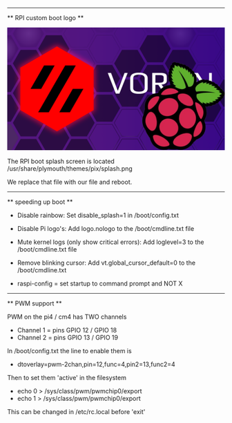 
 --------------------
** RPI custom boot logo **

![RPI Boot logo](raspberry_voron_splash_purple.png)  

The RPI boot splash screen is located /usr/share/plymouth/themes/pix/splash.png

We replace that file with our file and reboot.
 

 
 --------------------
** speeding up boot **

  * Disable rainbow: Set disable_splash=1 in /boot/config.txt

  * Disable Pi logo's: Add logo.nologo to the /boot/cmdline.txt file

  * Mute kernel logs (only show critical errors): Add loglevel=3 to the /boot/cmdline.txt file

  * Remove blinking cursor: Add vt.global_cursor_default=0 to the /boot/cmdline.txt

  * raspi-config = set startup to command prompt and NOT X

 
 
  --------------------
** PWM support **

PWM on the pi4 / cm4 has TWO channels
  * Channel 1 = pins GPIO 12 / GPIO 18
  * Channel 2 = pins GPIO 13 / GPIO 19

In /boot/config.txt the line to enable them is
  * dtoverlay=pwm-2chan,pin=12,func=4,pin2=13,func2=4

Then to set them 'active' in the filesystem 

  * echo 0 > /sys/class/pwm/pwmchip0/export
  * echo 1 > /sys/class/pwm/pwmchip0/export

This can be changed in /etc/rc.local before 'exit'


